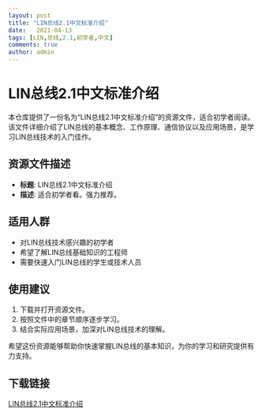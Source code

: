 ```yaml
---
layout: post
title: "LIN总线2.1中文标准介绍"
date:   2021-04-13
tags: [LIN,总线,2.1,初学者,中文]
comments: true
author: admin
---
```

# LIN总线2.1中文标准介绍

本仓库提供了一份名为“LIN总线2.1中文标准介绍”的资源文件，适合初学者阅读。该文件详细介绍了LIN总线的基本概念、工作原理、通信协议以及应用场景，是学习LIN总线技术的入门佳作。

## 资源文件描述

- **标题**: LIN总线2.1中文标准介绍
- **描述**: 适合初学者看。强力推荐。

## 适用人群

- 对LIN总线技术感兴趣的初学者
- 希望了解LIN总线基础知识的工程师
- 需要快速入门LIN总线的学生或技术人员

## 使用建议

1. 下载并打开资源文件。
2. 按照文件中的章节顺序逐步学习。
3. 结合实际应用场景，加深对LIN总线技术的理解。

希望这份资源能够帮助你快速掌握LIN总线的基本知识，为你的学习和研究提供有力支持。

## 下载链接

[LIN总线2.1中文标准介绍](https://pan.quark.cn/s/9ea4bb36a79f)